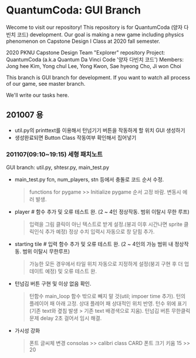 # QuantumCoda: GUI Branch

Wecome to visit our repository! This repository is for QuantumCoda (양자 다빈치 코드) development. Our goal is making a new game including physics phenomenon on Capstone Design I Class at 2020 fall semester.

2020 PKNU Capstone Design
Team "Explorer" repository
Project: QuantumCoda (a.k.a Quantum Da Vinci Code '양자 다빈치 코드')
Members: Jong hee Kim, Yong chul Lee, Yong Kwon, Sae hyeong Cho, Ji won Choi

This branch is GUI branch for development. If you want to watch all process of our game, see master branch.

We'll write our tasks here. 

## 201007 용
- util.py의 printtext를 이용해서 턴넘기기 버튼을 작동하게 할 위치 GUI 생성하기
- 생성완료되면 Button Class 작동여부 확인해서 집어넣기

### 201107(09:10~19:15) 세형 패치노트
GUI branch: util.py, shtesr.py, main_test.py

- main_test.py fcn, num_players, stn 등에서 충돌로 코드 순서 수정.
    > functions for pygame >> Initialize pygame 순서 고정 바람. 변동시 에러 발생.

- player # 함수 추가 및 오류 테스트 완. (2 ~ 4인 정상작동. 범위 이탈시 무한 루프)
    > 입력을 그림 클릭이 아닌 텍스트로 받게 설정.(붕괴 이후 시간나면 sprite 클릭인식 추가 예정)
    > 정상 수치 입력시 자동으로 창 닫힘 추가.

- starting tile # 입력 함수 추가 및 오류 테스트 완. (2 ~ 4인의 가능 범위 내 정상작동. 범위 이탈시 무한루프)
    > 가능한 모든 경우에서 타일 위치 자동으로 지정하게 설정(붕괴 구현 후 더 업데이트 예정) 및 오류 테스트 완.

- 턴넘김 버튼 구현 및 이상 없음 확인.
    > 턴함수 main_loop 함수 밖으로 빼지 말 것(util; impoer time 추가).
    > 턴의 플레이어 패 아래 고정. 상대 플레어 패 상대적인 위치 반영.
    > 턴수 위에 표기(기존 text와 곂침 발생 > 기존 text 배경색으로 지움).
    > 턴넘김 버튼 무한클릭 문제 delay 2초 걸어서 임시 해결.
    
- 가시성 강화
    > 폰트 글씨체 변경 consolas >> calibri
    > class CARD 폰트 크기 키움 15 >> 20